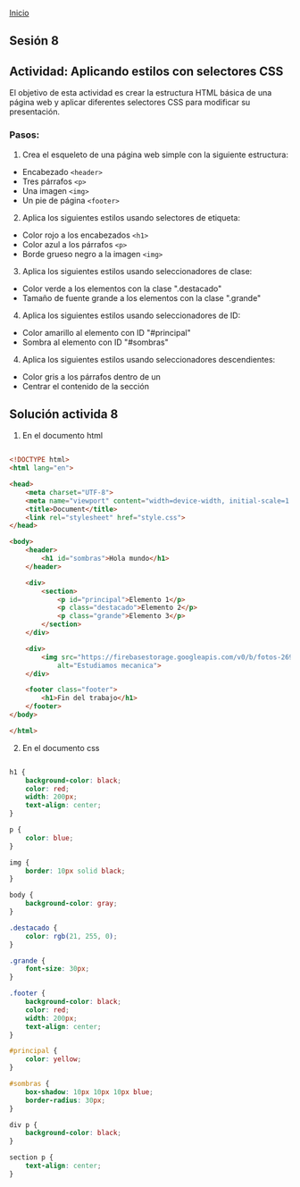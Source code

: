 <!-- No borrar o modificar -->
[Inicio](./index.md)

## Sesión 8 

## Actividad: Aplicando estilos con selectores CSS
El objetivo de esta actividad es crear la estructura HTML básica de una página web y aplicar diferentes selectores CSS para modificar su presentación.

### Pasos:

1. Crea el esqueleto de una página web simple con la siguiente estructura:
+ Encabezado `<header>`
+ Tres párrafos `<p>`
+ Una imagen `<img>`
+ Un pie de página `<footer>`

2. Aplica los siguientes estilos usando selectores de etiqueta:
+ Color rojo a los encabezados `<h1>`
+ Color azul a los párrafos `<p>`
+ Borde grueso negro a la imagen `<img>`

3. Aplica los siguientes estilos usando seleccionadores de clase:
+ Color verde a los elementos con la clase ".destacado"
+ Tamaño de fuente grande a los elementos con la clase ".grande"

4. Aplica los siguientes estilos usando seleccionadores de ID:
+ Color amarillo al elemento con ID "#principal"
+ Sombra al elemento con ID "#sombras"

4. Aplica los siguientes estilos usando seleccionadores descendientes:
+ Color gris a los párrafos dentro de un <div>
+ Centrar el contenido de la sección <section>

## Solución activida 8

1. En el documento html

```html

<!DOCTYPE html>
<html lang="en">

<head>
    <meta charset="UTF-8">
    <meta name="viewport" content="width=device-width, initial-scale=1.0">
    <title>Document</title>
    <link rel="stylesheet" href="style.css">    
</head>

<body>
    <header>
        <h1 id="sombras">Hola mundo</h1>
    </header>

    <div>
        <section>
            <p id="principal">Elemento 1</p>
            <p class="destacado">Elemento 2</p>
            <p class="grande">Elemento 3</p>
        </section>
    </div>

    <div>
        <img src="https://firebasestorage.googleapis.com/v0/b/fotos-269d3.appspot.com/o/estudiamos_mecanica_cabecera_blog_seas.jpg?alt=media&token=e169aaa2-f8c0-42bf-a96c-d59a7846633b&_gl=1*onqr2n*_ga*MTY4MDMwODQyNS4xNjk3MzE3ODgw*_ga_CW55HF8NVT*MTY5ODM1MjAzNy4yMC4xLjE2OTgzNTIwMzkuNTguMC4w"
            alt="Estudiamos mecanica">
    </div>

    <footer class="footer">
        <h1>Fin del trabajo</h1>
    </footer>
</body>

</html>

```

2. En el documento css

```css

h1 {
    background-color: black;
    color: red;
    width: 200px;
    text-align: center;
}

p {
    color: blue;
}

img {
    border: 10px solid black;
}

body {
    background-color: gray;
}

.destacado {
    color: rgb(21, 255, 0);
}

.grande {
    font-size: 30px;
}

.footer {
    background-color: black;
    color: red;
    width: 200px;
    text-align: center;
}

#principal {
    color: yellow;
}

#sombras {
    box-shadow: 10px 10px 10px blue;
    border-radius: 30px;
}

div p {
    background-color: black;
}

section p {
    text-align: center;
}

```
